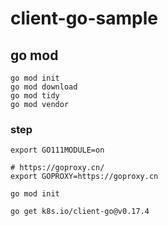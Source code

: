 # client-go-sample

## go mod
```shell script
go mod init 
go mod download
go mod tidy
go mod vendor
```

### step
```shell script
export GO111MODULE=on

# https://goproxy.cn/
export GOPROXY=https://goproxy.cn

go mod init

go get k8s.io/client-go@v0.17.4

```